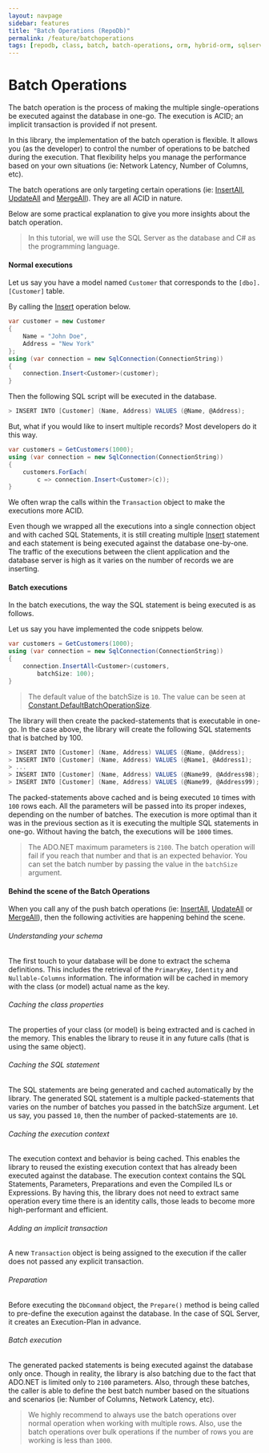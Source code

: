 ```yaml
---
layout: navpage
sidebar: features
title: "Batch Operations (RepoDb)"
permalink: /feature/batchoperations
tags: [repodb, class, batch, batch-operations, orm, hybrid-orm, sqlserver, sqlite, mysql, postgresql]
---
```


# Batch Operations

The batch operation is the process of making the multiple single-operations be executed against the database in one-go. The execution is ACID; an implicit transaction is provided if not present.

In this library, the implementation of the batch operation is flexible. It allows you (as the developer) to control the number of operations to be batched during the execution. That flexibility helps you manage the performance based on your own situations (ie: Network Latency, Number of Columns, etc).

The batch operations are only targeting certain operations (ie: [InsertAll](/operation/insertall), [UpdateAll](/operation/updateall) and [MergeAll](/operation/mergeall)). They are all ACID in nature.

Below are some practical explanation to give you more insights about the batch operation.

> In this tutorial, we will use the SQL Server as the database and C# as the programming language.

#### Normal executions

Let us say you have a model named `Customer` that corresponds to the `[dbo].[Customer]` table.

By calling the [Insert](/operation/insert) operation below.

```csharp
var customer = new Customer
{
    Name = "John Doe",
    Address = "New York"
};
using (var connection = new SqlConnection(ConnectionString))
{
    connection.Insert<Customer>(customer);
}
```

Then the following SQL script will be executed in the database.

```csharp
> INSERT INTO [Customer] (Name, Address) VALUES (@Name, @Address);
```

But, what if you would like to insert multiple records? Most developers do it this way.

```csharp
var customers = GetCustomers(1000);
using (var connection = new SqlConnection(ConnectionString))
{
    customers.ForEach(
        c => connection.Insert<Customer>(c));
}
```

We often wrap the calls within the `Transaction` object to make the executions more ACID.

Even though we wrapped all the executions into a single connection object and with cached SQL Statements, it is still creating multiple [Insert](/operation/insert) statement and each statement is being executed against the database one-by-one. The traffic of the executions between the client application and the database server is high as it varies on the number of records we are inserting.

#### Batch executions

In the batch executions, the way the SQL statement is being executed is as follows.

Let us say you have implemented the code snippets below.

```csharp
var customers = GetCustomers(1000);
using (var connection = new SqlConnection(ConnectionString))
{
    connection.InsertAll<Customer>(customers,
        batchSize: 100);
}
```

> The default value of the batchSize is `10`. The value can be seen at [Constant.DefaultBatchOperationSize](/class/constant).

The library will then create the packed-statements that is executable in one-go. In the case above, the library will create the following SQL statements that is batched by 100.

```csharp
> INSERT INTO [Customer] (Name, Address) VALUES (@Name, @Address);
> INSERT INTO [Customer] (Name, Address) VALUES (@Name1, @Address1);
> ...
> INSERT INTO [Customer] (Name, Address) VALUES (@Name99, @Address98);
> INSERT INTO [Customer] (Name, Address) VALUES (@Name99, @Address99);
```

The packed-statements above cached and is being executed `10` times with `100` rows each. All the parameters will be passed into its proper indexes, depending on the number of batches. The execution is more optimal than it was in the previous section as it is executing the multiple SQL statements in one-go. Without having the batch, the executions will be `1000` times.

> The ADO.NET maximum parameters is `2100`. The batch operation will fail if you reach that number and that is an expected behavior. You can set the batch number by passing the value in the `batchSize` argument.

#### Behind the scene of the Batch Operations

When you call any of the push batch operations (ie: [InsertAll](/operation/insertall), [UpdateAll](/operation/updateall) or [MergeAll](/operation/mergeall)), then the following activities are happening behind the scene.

###### Understanding your schema

The first touch to your database will be done to extract the schema definitions. This includes the retrieval of the `PrimaryKey`, `Identity` and `Nullable-Columns` information. The information will be cached in memory with the class (or model) actual name as the key.

###### Caching the class properties

The properties of your class (or model) is being extracted and is cached in the memory. This enables the library to reuse it in any future calls (that is using the same object).

###### Caching the SQL statement

The SQL statements are being generated and cached automatically by the library. The generated SQL statement is a multiple packed-statements that varies on the number of batches you passed in the batchSize argument. Let us say, you passed `10`, then the number of packed-statements are `10`.

###### Caching the execution context

The execution context and behavior is being cached. This enables the library to reused the existing execution context that has already been executed against the database. The execution context contains the SQL Statements, Parameters, Preparations and even the Compiled ILs or Expressions. By having this, the library does not need to extract same operation every time there is an identity calls, those leads to become more high-performant and efficient.

###### Adding an implicit transaction

A new `Transaction` object is being assigned to the execution if the caller does not passed any explicit transaction.

###### Preparation

Before executing the `DbCommand` object, the `Prepare()` method is being called to pre-define the execution against the database. In the case of SQL Server, it creates an Execution-Plan in advance.

###### Batch execution

The generated packed statements is being executed against the database only once. Though in reality, the library is also batching due to the fact that ADO.NET is limited only to `2100` parameters. Also, through these batches, the caller is able to define the best batch number based on the situations and scenarios (ie: Number of Columns, Network Latency, etc).

> We highly recommend to always use the batch operations over normal operation when working with multiple rows. Also, use the batch operations over bulk operations if the number of rows you are working is less than `1000`.